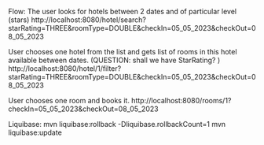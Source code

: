 Flow:
The user looks for hotels between 2 dates and of particular level (stars)
http://localhost:8080/hotel/search?starRating=THREE&roomType=DOUBLE&checkIn=05_05_2023&checkOut=08_05_2023

User chooses one hotel from the list and gets list of rooms in this hotel available between dates. (QUESTION: shall we have StarRating? )
http://localhost:8080/hotel/1/filter?starRating=THREE&roomType=DOUBLE&checkIn=05_05_2023&checkOut=08_05_2023

User chooses one room and books it.
http://localhost:8080/rooms/1?checkIn=05_05_2023&checkOut=08_05_2023


Liquibase:
mvn liquibase:rollback -Dliquibase.rollbackCount=1
mvn liquibase:update